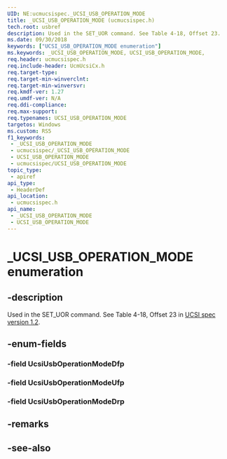 ```yaml
---
UID: NE:ucmucsispec._UCSI_USB_OPERATION_MODE
title: _UCSI_USB_OPERATION_MODE (ucmucsispec.h)
tech.root: usbref
description: Used in the SET_UOR command. See Table 4-18, Offset 23.
ms.date: 09/30/2018
keywords: ["UCSI_USB_OPERATION_MODE enumeration"]
ms.keywords: _UCSI_USB_OPERATION_MODE, UCSI_USB_OPERATION_MODE,
req.header: ucmucsispec.h
req.include-header: UcmUcsiCx.h
req.target-type: 
req.target-min-winverclnt: 
req.target-min-winversvr: 
req.kmdf-ver: 1.27
req.umdf-ver: N/A
req.ddi-compliance: 
req.max-support: 
req.typenames: UCSI_USB_OPERATION_MODE
targetos: Windows
ms.custom: RS5
f1_keywords:
 - _UCSI_USB_OPERATION_MODE
 - ucmucsispec/_UCSI_USB_OPERATION_MODE
 - UCSI_USB_OPERATION_MODE
 - ucmucsispec/UCSI_USB_OPERATION_MODE
topic_type:
 - apiref
api_type:
 - HeaderDef
api_location:
 - ucmucsispec.h
api_name:
 - _UCSI_USB_OPERATION_MODE
 - UCSI_USB_OPERATION_MODE
---
```


# _UCSI_USB_OPERATION_MODE enumeration


## -description

Used in the SET_UOR command. See Table 4-18, Offset 23 in [UCSI spec version 1.2](https://www.intel.cn/content/dam/www/public/us/en/documents/technical-specifications/usb-type-c-ucsi-spec.pdf).

## -enum-fields

### -field UcsiUsbOperationModeDfp 

### -field UcsiUsbOperationModeUfp 

### -field UcsiUsbOperationModeDrp 

## -remarks

## -see-also

